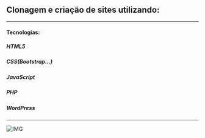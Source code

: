 <h2>Clonagem e criação de sites utilizando: </h2>
<hr>
<h4>Tecnologias: </h4>
<h5>HTML5</h5>
<h5>CSS(Bootstrap...)</h5>
<h5>JavaScript</h5>
<h5>PHP</h5>
<h5>WordPress</h5>
<hr>

![IMG](https://dkrn4sk0rn31v.cloudfront.net/2018/01/17135411/html.png)
